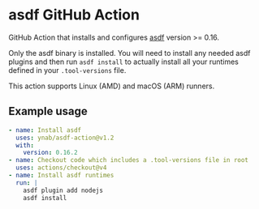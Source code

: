 # asdf GitHub Action

GitHub Action that installs and configures [asdf](https://asdf-vm.com/) version >= 0.16.

Only the asdf binary is installed. You will need to install any needed asdf plugins and then run `asdf install` to actually install all your runtimes defined in your `.tool-versions` file.

This action supports Linux (AMD) and macOS (ARM) runners.

## Example usage

```yaml
- name: Install asdf
  uses: ynab/asdf-action@v1.2
  with:
    version: 0.16.2
- name: Checkout code which includes a .tool-versions file in root
  uses: actions/checkout@v4
- name: Install asdf runtimes
  run: |
    asdf plugin add nodejs
    asdf install    
```
